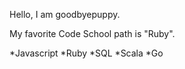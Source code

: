 Hello, I am goodbyepuppy.

My favorite Code School path is "Ruby".

*Javascript
*Ruby
*SQL
*Scala
*Go

